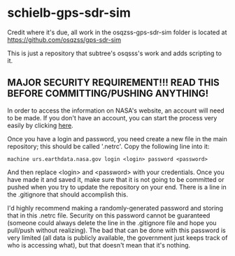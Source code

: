 # schielb-gps-sdr-sim
Credit where it's due, all work in the osqzss-gps-sdr-sim folder is located at https://github.com/osqzss/gps-sdr-sim

This is just a repository that subtree's osqsss's work and adds scripting to it.

## MAJOR SECURITY REQUIREMENT!!! READ THIS BEFORE COMMITTING/PUSHING ANYTHING!
In order to access the information on NASA's website, an account will need to be made. If you don't have an account, you can start the process very easily by clicking [here](https://cddis.nasa.gov/archive/gnss/data/daily/).

Once you have a login and password, you need create a new file in the main repository; this should be called '.netrc'. Copy the following line into it:

```machine urs.earthdata.nasa.gov login <login> password <password>```

And then replace \<login> and \<password> with your credentials. Once you have made it and saved it, make sure that it is not going to be committed or pushed when you try to update the repository on your end. There is a line in the .gitignore that should accomplish this.

I'd highly recommend making a randomly-generated password and storing that in this .netrc file. Security on this password cannot be guaranteed (someone could always delete the line in the .gitignore file and hope you pull/push without realizing). The bad that can be done with this password is very limited (all data is publicly available, the government just keeps track of who is accessing what), but that doesn't mean that it's nothing.